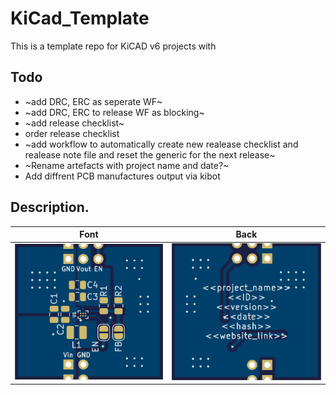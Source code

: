 # KiCad_Template

This is a template repo for KiCAD v6 projects with 

## Todo

* ~add DRC, ERC as seperate WF~ 
* ~add DRC, ERC to release WF as blocking~
* ~add release checklist~
* order release checklist
* ~add workflow to automatically create new realease checklist and realease note file and reset the generic for the next release~
* ~Rename artefacts with project name and date?~
* Add diffrent PCB manufactures output via kibot

## Description. 

|     Font      |     Back      |
| ------------- | ------------- |
|![PCB Top design](Fabrication/PCBdraw_Top.png)|![PCB Back design](Fabrication/PCBdraw_Back.png)|
